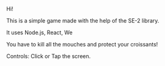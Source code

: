 Hi! 

This is a simple game made with the help of the SE-2 library.

It uses Node.js, React, We

You have to kill all the mouches and protect your croissants!

Controls:
Click or Tap the screen.

